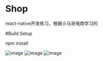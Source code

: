 # Shop
react-native开发练习，根据小马哥电商学习的

#Build Setup

npm install

![image](http://github.com/xiaoyaliu/Shop/info/index.png)
![image](http://github.com/xiaoyaliu/Shop/info/mine.png)
![image](http://github.com/xiaoyaliu/Shop/info/more.png)
